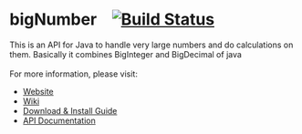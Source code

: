 bigNumber&nbsp;&nbsp;&nbsp;&nbsp;[![Build Status](https://travis-ci.org/Nishi-Inc/bigNumber.png)](https://travis-ci.org/Nishi-Inc/bigNumber)
=========

This is an API for Java to handle very large numbers and do calculations on them. Basically it combines BigInteger and
BigDecimal of java<br/><br/>
For more information, please visit:<br/>
<ul>
    <li><a href="http://nishi-inc.github.io/bigNumber">Website</a></li>
    <li><a href="https://github.com/Nishi-Inc/bigNumber/wiki">Wiki</a></li>
    <li><a href="https://github.com/Nishi-Inc/bigNumber/wiki/Download-and-Install-Guide">Download & Install Guide</a></li>
    <li><a href="http://nishi-inc.github.io/bigNumber/API-Documentation">API Documentation</a></li>
</ul>
